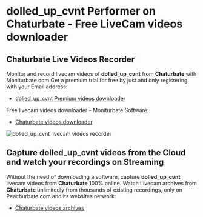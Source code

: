 # dolled_up_cvnt Performer on Chaturbate - Free LiveCam videos downloader

## Chaturbate Live Videos Recorder

Monitor and record livecam videos of **dolled_up_cvnt** from **Chaturbate** with Moniturbate.com
Get a premium trial for free by just and only registering with your Email address:
* [dolled_up_cvnt Premium videos downloader](https://moniturbate.com/request-demo-licence-key.html)

Free livecam videos downloader - Moniturbate Software:
* [Chaturbate videos downloader](https://moniturbate.com/moniturbate-download-software.html)

![dolled_up_cvnt livecam videos recorder](https://peachurnet.com/templates/moniturbate-software.png)


## Capture dolled_up_cvnt videos from the Cloud and watch your recordings on Streaming

Without the need of downloading a software, capture **dolled_up_cvnt** livecam videos from **Chaturbate** 100% online.
Watch Livecam archives from **Chaturbate** unlimitedly from thousands of existing recordings, only on Peachurbate.com and its websites network:
* [Chaturbate videos archives](https://peachurnet.com/)